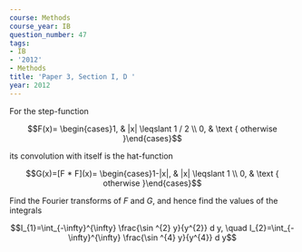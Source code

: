 ```yaml
---
course: Methods
course_year: IB
question_number: 47
tags:
- IB
- '2012'
- Methods
title: 'Paper 3, Section I, D '
year: 2012
---
```




For the step-function

$$F(x)= \begin{cases}1, & |x| \leqslant 1 / 2 \\ 0, & \text { otherwise }\end{cases}$$

its convolution with itself is the hat-function

$$G(x)=[F * F](x)= \begin{cases}1-|x|, & |x| \leqslant 1 \\ 0, & \text { otherwise }\end{cases}$$

Find the Fourier transforms of $F$ and $G$, and hence find the values of the integrals

$$I_{1}=\int_{-\infty}^{\infty} \frac{\sin ^{2} y}{y^{2}} d y, \quad I_{2}=\int_{-\infty}^{\infty} \frac{\sin ^{4} y}{y^{4}} d y$$